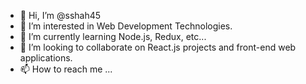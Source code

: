 - 👋 Hi, I’m @sshah45
- 👀 I’m interested in Web Development Technologies.
- 🌱 I’m currently learning Node.js, Redux, etc...
- 💞️ I’m looking to collaborate on React.js projects and front-end web applications.
- 📫 How to reach me ...



